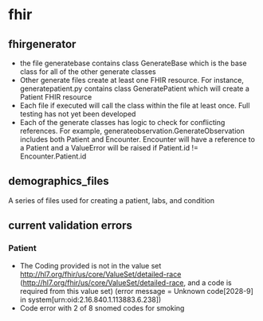 # fhir

## fhirgenerator
- the file generatebase contains class GenerateBase which is the base class for all of the other generate classes
- Other generate files create at least one FHIR resource. For instance, generatepatient.py contains class GeneratePatient which will create a Patient FHIR resource
- Each file if executed will call the class within the file at least once. Full testing has not yet been developed
- Each of the generate classes has logic to check for conflicting references. For example, generateobservation.GenerateObservation includes both Patient and Encounter. Encounter will have a reference to a Patient and a ValueError will be raised if Patient.id != Encounter.Patient.id

## demographics_files
A series of files used for creating a patient, labs, and condition

## current validation errors
### Patient
- The Coding provided is not in the value set http://hl7.org/fhir/us/core/ValueSet/detailed-race (http://hl7.org/fhir/us/core/ValueSet/detailed-race, and a code is required from this value set) (error message = Unknown code[2028-9] in system[urn:oid:2.16.840.1.113883.6.238])
- Code error with 2 of 8 snomed codes for smoking
